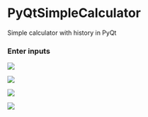 # PyQtSimpleCalculator
Simple calculator with history in PyQt

### Enter inputs

![](https://github.com/hrosicka/PyQtSimpleCalculator/blob/master/doc/MainWindow1.PNG)

![](https://github.com/hrosicka/PyQtSimpleCalculator/blob/master/doc/MainWindow2.PNG)


![](https://github.com/hrosicka/PyQtSimpleCalculator/blob/master/doc/InputError.PNG)

![](https://github.com/hrosicka/PyQtSimpleCalculator/blob/master/doc/ErrorDividedByZero.PNG)

